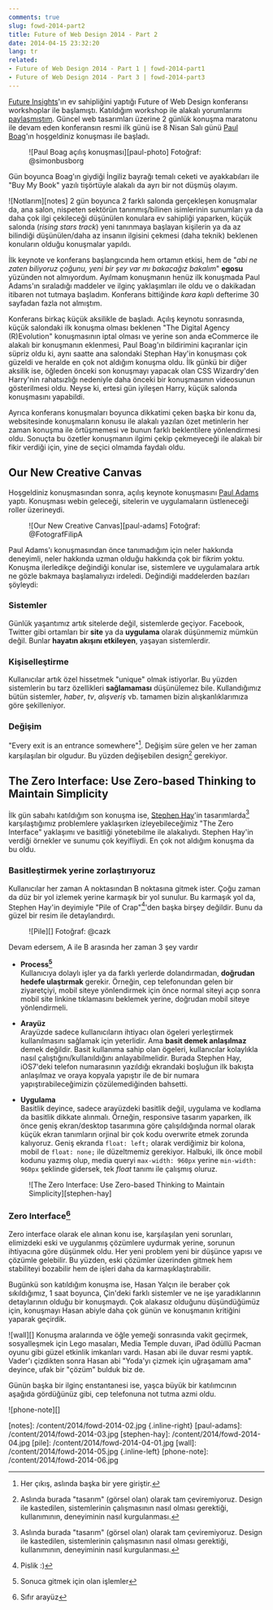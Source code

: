 ```yaml
---
comments: true
slug: fowd-2014-part2
title: Future of Web Design 2014 - Part 2
date: 2014-04-15 23:32:20
lang: tr
related:
- Future of Web Design 2014 - Part 1 | fowd-2014-part1
- Future of Web Design 2014 - Part 3 | fowd-2014-part3
---
```

[Future Insights](http://www.futureinsights.com/)'ın ev sahipliğini yaptığı Future of Web Design konferansı workshoplar ile başlamıştı. Katıldığım workshop ile alakalı yorumlarımı [paylaşmıştım](/article/fowd-2014-part1). Güncel web tasarımları üzerine 2 günlük konuşma maratonu ile devam eden konferansın resmi ilk günü ise 8 Nisan Salı günü [Paul Boag](https://twitter.com/boagworld)'ın hoşgeldiniz konuşması ile başladı.

<figure markdown="1">
![Paul Boag açılış konuşması][paul-photo]
<span class="credits">Fotoğraf: @simonbusborg</span>
</figure>

Gün boyunca Boag'ın giydiği İngiliz bayrağı temalı ceketi ve ayakkabıları ile "Buy My Book" yazılı tişörtüyle alakalı da ayrı bir not düşmüş olayım.

![Notlarım][notes] 2 gün boyunca 2 farklı salonda gerçekleşen konuşmalar da, ana salon, nispeten sektörün tanınmış/bilinen isimlerinin sunumları ya da daha çok ilgi çekileceği düşünülen konulara ev sahipliği yaparken, küçük salonda (_rising stars track_) yeni tanınmaya başlayan kişilerin ya da az bilindiği düşünülen/daha az insanın ilgisini çekmesi (daha teknik) beklenen konuların olduğu konuşmalar yapıldı.

İlk keynote ve konferans başlangıcında hem ortamın etkisi, hem de "_abi ne zaten biliyoruz çoğunu, yeni bir şey var mı bakacağız bakalım_" __egosu__ yüzünden not almıyordum. Ayılmam konuşmanın henüz ilk konuşmada Paul Adams'ın sıraladığı maddeler ve ilginç yaklaşımları ile oldu ve o dakikadan itibaren not tutmaya başladım. Konferans bittiğinde _kara kaplı_ defterime 30 sayfadan fazla not almıştım.

 Konferans birkaç küçük aksilikle de başladı. Açılış keynotu sonrasında, küçük salondaki ilk konuşma olması beklenen "The Digital Agency (R)Evolution" konuşmasının iptal olması ve yerine son anda eCommerce ile alakalı bir konuşmanın eklenmesi, Paul Boag'ın bildirimini kaçıranlar için süpriz oldu ki, aynı saatte ana salondaki Stephan Hay'in konuşması çok güzeldi ve heralde en çok not aldığım konuşma oldu. İlk günkü bir diğer aksilik ise, öğleden önceki son konuşmayı yapacak olan CSS Wizardry'den Harry'nin rahatsızlığı nedeniyle daha önceki bir konuşmasının videosunun gösterilmesi oldu. Neyse ki, ertesi gün iyileşen Harry, küçük salonda konuşmasını yapabildi.

 Ayrıca konferans konuşmaları boyunca dikkatimi çeken başka bir konu da, websitesinde konuşmaların konusu ile alakalı yazılan özet metinlerin her zaman konuşma ile örtüşmemesi ve bunun farklı beklentilere yönlendirmesi oldu. Sonuçta bu özetler konuşmanın ilgimi çekip çekmeyeceği ile alakalı bir fikir verdiği için, yine de seçici olmamda faydalı oldu.


## Our New Creative Canvas
Hoşgeldiniz konuşmasından sonra, açılış keynote konuşmasını [Paul Adams](https://twitter.com/Padday) yaptı. Konuşması webin geleceği, sitelerin ve uygulamaların üstleneceği roller üzerineydi.

<figure markdown="1">
![Our New Creative Canvas][paul-adams]
<span class="credits">Fotoğraf: @FotografFilipA</span>
</figure>

Paul Adams'ı konuşmasından önce tanımadığım için neler hakkında deneyimli, neler hakkında uzman olduğu hakkında çok bir fikrim yoktu. Konuşma ilerledikçe değindiği konular ise, sistemlere ve uygulamalara artık ne gözle bakmaya başlamalıyızı irdeledi. Değindiği maddelerden bazıları şöyleydi:

### __Sistemler__
Günlük yaşantımız artık sitelerde değil, sistemlerde geçiyor. Facebook, Twitter gibi ortamları bir __site__ ya da __uygulama__ olarak düşünmemiz mümkün değil. Bunlar __hayatın akışını etkileyen__, yaşayan sistemlerdir.

### __Kişiselleştirme__
Kullanıcılar artık özel hissetmek "unique" olmak istiyorlar. Bu yüzden sistemlerin bu tarz özellikleri __sağlamaması__ düşünülemez bile. Kullandığımız bütün sistemler, _haber_, _tv_, _alışveriş_ vb. tamamen bizin alışkanlıklarımıza göre şekilleniyor.

### __Değişim__
"Every exit is an entrance somewhere"[^1]. Değişim süre gelen ve her zaman karşılaşılan bir olgudur. Bu yüzden değişebilen design[^2] gerekiyor.


## The Zero Interface: Use Zero-based Thinking to Maintain Simplicity
İlk gün sabahı katıldığım son konuşma ise, [Stephen Hay](https://twitter.com/stephenhay)'in tasarımlarda[^2] karşılaştığımız problemlere yaklaşırken izleyebileceğimiz "The Zero Interface" yaklaşımı ve basitliği yönetebilme ile alakalıydı. Stephen Hay'in verdiği örnekler ve sunumu çok keyifliydi. En çok not aldığım konuşma da bu oldu.

### __Basitleştirmek yerine zorlaştırıyoruz__
Kullanıcılar her zaman A noktasından B noktasına gitmek ister. Çoğu zaman da düz bir yol izlemek yerine karmaşık bir yol sunulur. Bu karmaşık yol da, Stephen Hay'in deyimiyle "Pile of Crap"[^3]'den başka birşey değildir. Bunu da güzel bir resim ile detaylandırdı.
<figure markdown="1">
![Pile][]
<span class="credits">Fotoğraf: @cazk</span>
</figure>

Devam edersem, A ile B arasında her zaman 3 şey vardır

* __Process[^4]__ <br />
Kullanıcıya dolaylı işler ya da farklı yerlerde dolandırmadan, __doğrudan hedefe ulaştırmak__ gerekir. Örneğin, cep telefonundan gelen bir ziyaretçiyi, mobil siteye yönlendirmek için önce normal siteyi açıp sonra mobil site linkine tıklamasını beklemek yerine, doğrudan mobil siteye yönlendirmeli.

* __Arayüz__ <br />
Arayüzde sadece kullanıcıların ihtiyacı olan ögeleri yerleştirmek kullanılmasını sağlamak için yeterlidir. Ama __basit demek anlaşılmaz__ demek değildir. Basit kullanıma sahip olan ögeleri, kullanıcılar kolaylıkla nasıl çalıştığını/kullanıldığını anlayabilmelidir. Burada Stephen Hay, iOS7'deki telefon numarasının yazıldığı ekrandaki boşluğun ilk bakışta anlaşılmaz ve oraya kopyala yapıştır ile de bir numara yapıştırabileceğimizin çözülemediğinden bahsetti.


* __Uygulama__ <br />
Basitlik deyince, sadece arayüzdeki basitlik değil, uygulama ve kodlama da basitlik dikkate alınmalı. Örneğin, responsive tasarım yaparken, ilk önce geniş ekran/desktop tasarımına göre çalışıldığında normal olarak küçük ekran tanımların orjinal bir çok kodu overwrite etmek zorunda kalıyoruz. Geniş ekranda `float: left;` olarak verdiğimiz bir kolona, mobil de `float: none;` ile düzeltmemiz gerekiyor. Halbuki, ilk önce mobil kodunu yazmış olup, media queryi `max-width: 960px` yerine `min-width: 960px` şeklinde gidersek, tek _float_ tanımı ile çalışmış oluruz.

<figure markdown="1">
![The Zero Interface: Use Zero-based Thinking to Maintain Simplicity][stephen-hay]
</figure>

### __Zero Interface[^5]__
Zero interface olarak ele alınan konu ise, karşılaşılan yeni sorunları, elimizdeki eski ve uygulanmış çözümlere uydurmak yerine, sorunun ihtiyacına göre düşünmek oldu. Her yeni problem yeni bir düşünce yapısı ve çözümle gelebilir. Bu yüzden, eski çözümler üzerinden gitmek hem stabiliteyi bozabilir hem de işleri daha da karmaşıklaştırabilir.

Bugünkü son katıldığım konuşma ise, Hasan Yalçın ile beraber çok sıkıldığımız, 1 saat boyunca, Çin'deki farklı sistemler ve ne işe yaradıklarının detaylarının olduğu bir konuşmaydı. Çok alakasız olduğunu düşündüğümüz için, konuşmayı Hasan abiyle daha çok günün ve konuşmanın kritiğini yaparak geçirdik.

![wall][] Konuşma aralarında ve öğle yemeği sonrasında vakit geçirmek, sosyalleşmek için Lego masaları, Media Temple duvarı, iPad ödüllü Pacman oyunu gibi güzel etkinlik imkanları vardı. Hasan abi ile duvar resmi yaptık. Vader'ı çizdikten sonra Hasan abi "Yoda'yı çizmek için uğraşamam ama" deyince, ufak bir "çözüm" bulduk biz de.

Günün başka bir ilginç enstantanesi ise, yaşca büyük bir katılımcının aşağıda gördüğünüz gibi, cep telefonuna not tutma azmi oldu.

![phone-note][]


[^1]: Her çıkış, aslında başka bir yere giriştir.
[^2]: Aslında burada "tasarım" (görsel olan) olarak tam çeviremiyoruz. Design ile kastedilen, sistemlerinin çalışmasının nasıl olması gerektiği, kullanımının, deneyiminin nasıl kurgulanması.
[^3]: Pislik :)
[^4]: Sonuca gitmek için olan işlemler
[^5]: Sıfır arayüz



[seen]: http://seen.co/event/fowd-london-2014-london-uk-2014-9313
[paul-photo]: /content/2014/fowd-2014-01.jpg
[notes]: /content/2014/fowd-2014-02.jpg {.inline-right}
[paul-adams]: /content/2014/fowd-2014-03.jpg
[stephen-hay]: /content/2014/fowd-2014-04.jpg
[pile]: /content/2014/fowd-2014-04-01.jpg
[wall]: /content/2014/fowd-2014-05.jpg {.inline-left}
[phone-note]: /content/2014/fowd-2014-06.jpg